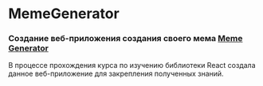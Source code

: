 # MemeGenerator

### Создание веб-приложения создания своего мема [Meme Generator](https://memecreate.netlify.app/ "Click me!")
В процессе прохождения курса по изучению библиотеки React создала данное веб-приложение для закрепления полученных знаний.
#
